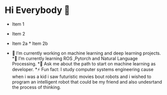 # Hi Everybody 👋


* Item 1
* Item 2
* Item 2a * Item 2b


* 🔭 I’m currently working on machine learning and deep learning projects.
*🌱 I’m currently learning ROS ,Pytorch and Natural Language Processing.
*💬 Ask me about the path to start on machine learning as developer.
*⚡ Fun fact: I study computer systems engineering cause when i was a kid i saw futuristic movies bout robots and i wished to program an intelligent robot that could be my friend and also undesrtand the process of thinking.
